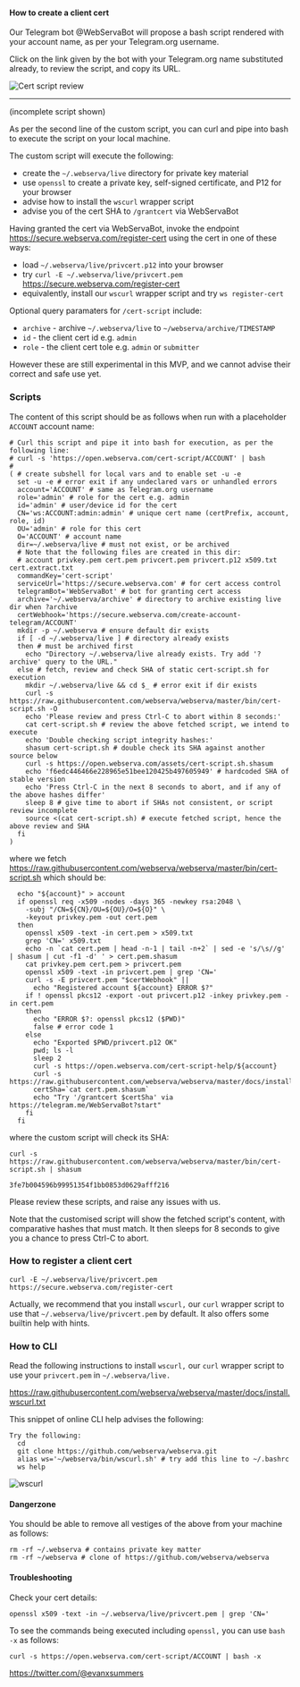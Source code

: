 
#### How to create a client cert

Our Telegram bot @WebServaBot will propose a bash script rendered with your account name, as per your Telegram.org username.

Click on the link given by the bot with your Telegram.org name substituted already, to review the script, and copy its URL.

![Cert script review](https://evanx.github.io/images/rquery/ws040-cert-script-curl.png)
<hr>
(incomplete script shown)

As per the second line of the custom script, you can curl and pipe into bash to execute the script on your local machine.

The custom script will execute the following:
- create the `~/.webserva/live` directory for private key material
- use `openssl` to create a private key, self-signed certificate, and P12 for your browser
- advise how to install the `wscurl` wrapper script
- advise you of the cert SHA to `/grantcert` via WebServaBot

Having granted the cert via WebServaBot, invoke the endpoint https://secure.webserva.com/register-cert using the cert in one of these ways:
- load `~/.webserva/live/privcert.p12` into your browser
- try `curl -E ~/.webserva/live/privcert.pem` https://secure.webserva.com/register-cert
- equivalently, install our `wscurl` wrapper script and try `ws register-cert`

Optional query paramaters for `/cert-script` include:
- `archive` - archive `~/.webserva/live` to `~/webserva/archive/TIMESTAMP`
- `id` - the client cert id e.g. `admin`
- `role` - the client cert tole e.g. `admin` or `submitter`

However these are still experimental in this MVP, and we cannot advise their correct and safe use yet.

### Scripts

The content of this script should be as follows when run with a placeholder `ACCOUNT` account name:
```shell
# Curl this script and pipe it into bash for execution, as per the following line:
# curl -s 'https://open.webserva.com/cert-script/ACCOUNT' | bash
# 
( # create subshell for local vars and to enable set -u -e
  set -u -e # error exit if any undeclared vars or unhandled errors
  account='ACCOUNT' # same as Telegram.org username
  role='admin' # role for the cert e.g. admin
  id='admin' # user/device id for the cert
  CN='ws:ACCOUNT:admin:admin' # unique cert name (certPrefix, account, role, id)
  OU='admin' # role for this cert
  O='ACCOUNT' # account name
  dir=~/.webserva/live # must not exist, or be archived
  # Note that the following files are created in this dir:
  # account privkey.pem cert.pem privcert.pem privcert.p12 x509.txt cert.extract.txt
  commandKey='cert-script'
  serviceUrl='https://secure.webserva.com' # for cert access control
  telegramBot='WebServaBot' # bot for granting cert access
  archive='~/.webserva/archive' # directory to archive existing live dir when ?archive
  certWebhook='https://secure.webserva.com/create-account-telegram/ACCOUNT'
  mkdir -p ~/.webserva # ensure default dir exists
  if [ -d ~/.webserva/live ] # directory already exists
  then # must be archived first
    echo "Directory ~/.webserva/live already exists. Try add '?archive' query to the URL."
  else # fetch, review and check SHA of static cert-script.sh for execution
    mkdir ~/.webserva/live && cd $_ # error exit if dir exists
    curl -s https://raw.githubusercontent.com/webserva/webserva/master/bin/cert-script.sh -O
    echo 'Please review and press Ctrl-C to abort within 8 seconds:'
    cat cert-script.sh # review the above fetched script, we intend to execute
    echo 'Double checking script integrity hashes:'
    shasum cert-script.sh # double check its SHA against another source below
    curl -s https://open.webserva.com/assets/cert-script.sh.shasum
    echo 'f6edc446466e228965e51bee120425b497605949' # hardcoded SHA of stable version
    echo 'Press Ctrl-C in the next 8 seconds to abort, and if any of the above hashes differ'
    sleep 8 # give time to abort if SHAs not consistent, or script review incomplete
    source <(cat cert-script.sh) # execute fetched script, hence the above review and SHA
  fi
)
```
where we fetch https://raw.githubusercontent.com/webserva/webserva/master/bin/cert-script.sh which should be:

```shell
  echo "${account}" > account
  if openssl req -x509 -nodes -days 365 -newkey rsa:2048 \
    -subj "/CN=${CN}/OU=${OU}/O=${O}" \
    -keyout privkey.pem -out cert.pem
  then
    openssl x509 -text -in cert.pem > x509.txt
    grep 'CN=' x509.txt
    echo -n `cat cert.pem | head -n-1 | tail -n+2` | sed -e 's/\s//g' | shasum | cut -f1 -d' ' > cert.pem.shasum
    cat privkey.pem cert.pem > privcert.pem
    openssl x509 -text -in privcert.pem | grep 'CN='
    curl -s -E privcert.pem "$certWebhook" ||
      echo "Registered account ${account} ERROR $?"
    if ! openssl pkcs12 -export -out privcert.p12 -inkey privkey.pem -in cert.pem
    then
      echo "ERROR $?: openssl pkcs12 ($PWD)"
      false # error code 1
    else
      echo "Exported $PWD/privcert.p12 OK"
      pwd; ls -l
      sleep 2
      curl -s https://open.webserva.com/cert-script-help/${account}
      curl -s https://raw.githubusercontent.com/webserva/webserva/master/docs/install.wscurl.txt
      certSha=`cat cert.pem.shasum`
      echo "Try '/grantcert $certSha' via https://telegram.me/WebServaBot?start"
    fi
  fi
```
where the custom script will check its SHA:
```shell
curl -s https://raw.githubusercontent.com/webserva/webserva/master/bin/cert-script.sh | shasum
```
```shell
3fe7b004596b99951354f1bb0853d0629afff216
```

Please review these scripts, and raise any issues with us.

Note that the customised script will show the fetched script's content, with comparative hashes that must match.
It then sleeps for 8 seconds to give you a chance to press Ctrl-C to abort.

### How to register a client cert

```shell
curl -E ~/.webserva/live/privcert.pem https://secure.webserva.com/register-cert
```

Actually, we recommend that you install `wscurl,` our `curl` wrapper script to use that `~/.webserva/live/privcert.pem` by default.
It also offers some builtin help with hints.

### How to CLI

Read the following instructions to install `wscurl,` our `curl` wrapper script to use your `privcert.pem` in `~/.webserva/live.`

https://raw.githubusercontent.com/webserva/webserva/master/docs/install.wscurl.txt

This snippet of online CLI help advises the following:
```shell
Try the following:
  cd 
  git clone https://github.com/webserva/webserva.git 
  alias ws='~/webserva/bin/wscurl.sh' # try add this line to ~/.bashrc
  ws help
```

![wscurl](https://evanx.github.io/images/rquery/ws040-wscurl.png)

#### Dangerzone

You should be able to remove all vestiges of the above from your machine as follows:

```shell
rm -rf ~/.webserva # contains private key matter
rm -rf ~/webserva # clone of https://github.com/webserva/webserva
```

#### Troubleshooting

Check your cert details:
```shell
openssl x509 -text -in ~/.webserva/live/privcert.pem | grep 'CN='
```

To see the commands being executed including `openssl,` you can use `bash -x` as follows:
```shell
curl -s https://open.webserva.com/cert-script/ACCOUNT | bash -x
```

https://twitter.com/@evanxsummers

